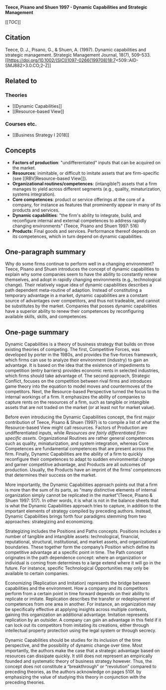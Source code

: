 **Teece, Pisano and Shuen 1997 - Dynamic Capabilities and Strategic Management**

[[_TOC_]]

## Citation
Teece, D. J., Pisano, G., & Shuen, A. (1997). Dynamic capabilities and strategic management. Strategic Management Journal, 18(7), 509–533. [[https://doi.org/10.1002/(SICI)1097-0266(199708)18:7<509::AID-SMJ882>3.0.CO;2-Z]]

## Related to

### Theories
* [[Dynamic Capabilities]]
* [[Resource-based View]]

### Courses etc.
* [[Business Strategy I 2018]]

## Concepts
* **Factors of production**: "undifferentiated" inputs that can be acquired on the market.
* **Resources**: inimitable, or difficult to imitate assets that are firm-specific (see [[RBV|Resource-based View]]).
* **Organizational routines/competences**: (intangible?) assets that a firm manages to yield across different segments (e.g., quality, minaturization, systems integration).
* **Core competences**: product or service offerings at the core of a company, for instance as features that prominently appear in many of its products and services.
* **Dynamic capabilities**: "the firm's ability to integrate, build, and reconfigure internal and external competences to address rapidly changing environments" (Teece, Pisano and Shuen 1997: 516)
* **Products**: Final goods and services. Performance thereof depends on its competences, which in turn depend on dynamic capabilities.

## One-paragraph summary
Why do some firms continue to perform well in a changing environment? Teece, Pisano and Shuen introduces the concept of dynamic capabilities to explain why some companies seem to have the ability to constantly renew themselves, and adopt in rapidly changing environments (e.g., technological change). Their relatively vague idea of dynamic capabilities describes a path dependent meta-routine of adaption. Instead of constituting a temporary advantage in a market, dynamic capabilities are a constant source of advantages over competitors, and thus not tradeable, and cannot be substitutes by the market. Companies that posses dynamic capabilities have a superior ability to renew their competences by reconfiguring available skills, skills, and competences.

## One-page summary
Dynamic Capabilities is a theory of business strategy that builds on three existing theories of competing. The first, Competitive Forces, was developed by porter in the 1980s, and provides the five-forces framework, which firms can use to analyze their environment (industry) to gain an advantage. It is based on the idea that the existence of impediments to competition (entry barriers) provides economic rents in selected industries, which firms should take advantage of. The second approach, Strategic Conflict, focuses on the competition between rival firms and introduces game theory into the equation to model moves and countermoves of the competitors. Next, the Resource-based Perspective turned the focus to the internal workings of a firm. It emphasizes the ability of companies to capture rents on the resources of a firm, such as tangible or intangible assets that are not traded on the market (or at least not for market value). 

Before even introducing the Dynamic Capabilities concept, the first major contribution of Teece, Pisano & Shuen (1997) is to compile a list of what the Resource-based View might call resources. Factors of Production are undifferentiated inputs, while *Resources are fairly differentiated firm-specific assets*. Organizational Routines are rather general competences such as quality, miniaturization, and system integration, whereas Core Competences are fundamental competences that are present across the firm. Finally, Dynamic Capabilities are the ability of a firm to quickly reconfigure their competences to adapt to sudden environmental change and garner competitive advantage, and Products are all outcomes of production. Usually, the Products have an imprint of the firms’ competences that determines their success on the market. 

More importantly, the Dynamic Capabilities approach points out that a firm is more than the sum of its parts, as “many distinctive elements of internal organization simply cannot be replicated in the market”(Teece, Pisano & Shuen 1997: 517). In other words, it is what is not in the balance sheets that is what the Dynamic Capabilities approach tries to capture, in addition to the important elements of strategy compiled by preceding authors. Instead, Dynamic Capabilities brings forth four paradigms stemming from two approaches: strategizing and economizing. 

Strategizing includes the Positions and Paths concepts. Positions includes a number of tangible and intangible assets: technological, financial, reputational, structural, institutional, and market assets, and organizational boundaries. These together form the company’s Position which define its competitive advantage at a specific point in time. The Path concept originates in the path dependence concept: where an organization or individual is coming from determines to a large extend where it will go in the future. For instance, specific Technological Opportunities may only be available to certain companies. 

Economizing (Replication and Imitation) represents the bridge between capabilities and the environment. How a company and its competitors perform from a certain point in time forward depends on their ability to replicate or imitate. Replication describes the transfer or redeployment of competences from one area in another. For instance, an organization may be specifically effective at applying insights across multiple contexts, gaining this organization an additional advantage. Imitation represents replication by an outsider. A company can gain an advantage in this field if it can lock out its competitors from imitating its creations, either through intellectual property protection using the legal system or through secrecy. 

Dynamic Capabilities should be studies for its inclusion of the time perspective, and the possibility of dynamic change over time. Most importantly, the authors make the case that a strategic advantage based on resources can dissipate quickly. It still does not represent an empirically founded and systematic theory of business strategy however. Thus, the concept does not constitute a “breakthrough” or “revolution” compared to preceding theories, as the authors acknowledge on pages 510f. by emphasizing the value of studying this theory in conjunction with the preceding theories. 